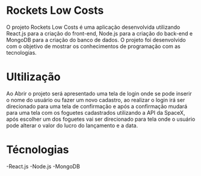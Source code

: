 # Rockets Low Costs
O projeto Rockets Low Costs é uma aplicação desenvolvida utilizando React.js para a criação do front-end, 
Node.js para a criação do back-end e MongoDB para a criação do banco de dados. O projeto foi desenvolvido com o objetivo de mostrar os conhecimentos de programação com as tecnologias.

# Ultilização 
Ao Abrir o projeto será apresentado uma tela de login onde se pode inserir o nome do usuário ou fazer um novo cadastro, ao realizar o login irá ser direcionado para uma tela de confirmação
e após a confirmação mudará para uma tela com os foguetes cadastrados utilizando a API da SpaceX, após escolher um dos foguetes vai ser direcionado para tela onde o usuário pode alterar o
valor do lucro do lançamento e a data.

# Técnologias
-React.js
-Node.js
-MongoDB
